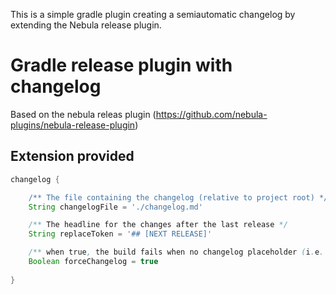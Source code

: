 This is a simple gradle plugin creating a semiautomatic changelog by extending the Nebula release plugin.

# Gradle release plugin with changelog
Based on the nebula releas plugin (https://github.com/nebula-plugins/nebula-release-plugin)


## Extension provided
```groovy
changelog {

    /** The file containing the changelog (relative to project root) */
    String changelogFile = './changelog.md'

    /** The headline for the changes after the last release */
    String replaceToken = '## [NEXT RELEASE]'

    /** when true, the build fails when no changelog placeholder (i.e. replaceToken) exists in the changelog file */
    Boolean forceChangelog = true
    
}
```
